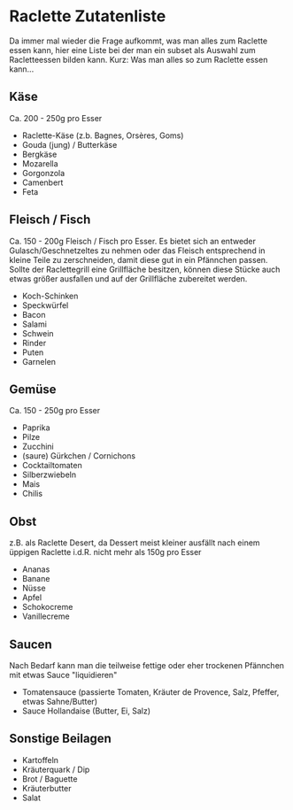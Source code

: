 # Raclette Zutatenliste

Da immer mal wieder die Frage aufkommt, was man alles zum Raclette essen kann, hier eine Liste bei der man ein subset als Auswahl zum Racletteessen bilden kann. Kurz: Was man alles so zum Raclette essen kann...

## Käse

Ca. 200 - 250g pro Esser

- Raclette-Käse (z.b. Bagnes, Orsères, Goms)
- Gouda (jung) / Butterkäse
- Bergkäse
- Mozarella
- Gorgonzola
- Camenbert
- Feta

## Fleisch / Fisch

Ca. 150 - 200g Fleisch / Fisch pro Esser. Es bietet sich an entweder Gulasch/Geschnetzeltes zu nehmen oder das Fleisch entsprechend in kleine Teile zu zerschneiden, damit diese gut in ein Pfännchen passen. Sollte der Raclettegrill eine Grillfläche besitzen, können diese Stücke auch etwas größer ausfallen und auf der Grillfläche zubereitet werden.

- Koch-Schinken
- Speckwürfel
- Bacon
- Salami
- Schwein
- Rinder
- Puten
- Garnelen

## Gemüse

Ca. 150 - 250g pro Esser

- Paprika
- Pilze
- Zucchini
- (saure) Gürkchen / Cornichons
- Cocktailtomaten
- Silberzwiebeln
- Mais
- Chilis

## Obst

z.B. als Raclette Desert, da Dessert meist kleiner ausfällt nach einem üppigen Raclette i.d.R. nicht mehr als 150g pro Esser

- Ananas
- Banane
- Nüsse
- Apfel
- Schokocreme
- Vanillecreme

## Saucen

Nach Bedarf kann man die teilweise fettige oder eher trockenen Pfännchen mit etwas Sauce "liquidieren"

- Tomatensauce (passierte Tomaten, Kräuter de Provence, Salz, Pfeffer, etwas Sahne/Butter)
- Sauce Hollandaise (Butter, Ei, Salz)

## Sonstige Beilagen

- Kartoffeln
- Kräuterquark / Dip
- Brot / Baguette
- Kräuterbutter
- Salat
